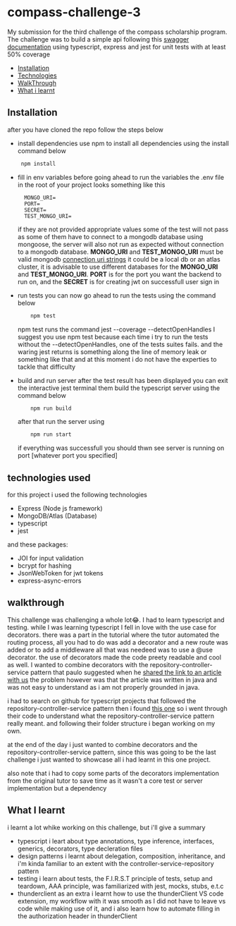 # compass-challenge-3
My submission for the third challenge of the compass scholarship program.
The challenge was to build a simple api following this [swagger documentation](https://app.swaggerhub.com/apis-docs/PAULOSENA/sp_nigeria_third_challenge/1.0.0) using typescript, express and jest for unit
tests with at least 50% coverage
- [Installation](#installation)
- [Technologies](#technologies)
- [WalkThrough](#walkthrough)
- [What i learnt](#whatilearnt)

## Installation
after you have cloned the repo follow the steps below
- install dependencies
  use npm to install all dependencies using the install command below
  ```bash
   npm install
  ```
- fill in env variables
  before going ahead to run the variables the .env file in the root of your project looks something like this
  ```plaintext
    MONGO_URI=
    PORT=
    SECRET=
    TEST_MONGO_URI=
  ```
  if they are not provided appropriate values some of the test will not pass as some of them have to connect to a mongodb database using mongoose, the server will also not run as expected without connection
  to a mongodb database. __MONGO_URI__ and __TEST_MONGO_URI__ must be valid mongodb [connection uri strings](https://www.mongodb.com/docs/manual/reference/connection-string/) it could be a local db or an atlas     cluster, it is advisable to use different databases for the __MONGO_URI__ and __TEST_MONGO_URI__. __PORT__ is for the port you want the backend to run on, and the __SECRET__ is for creating jwt on successfull
  user sign in
  
- run tests
  you can now go ahead to run the tests using the command below
  ```bash
      npm test
  ```
  npm test runs the command jest --coverage --detectOpenHandles
  I suggest you use npm test because each time i try to run the tests without the --detectOpenHandles, one of the tests suites fails. and the waring jest returns is something along the line of memory   leak or something like that and at this moment i do not have the experties to tackle that difficulty

- build and run server
  after the test result has been displayed you can exit the interactive jest terminal them build the typescript server using the command below
  ```bash
      npm run build
  ```

  after that run the server using
  ```bash
      npm run start
  ```
  if everything was successfull you should thwn see server is running on port [whatever port you specified]

## technologies used<a name="technologies"></a> 
for this project i used the following technologies
- Express (Node js framework)
- MongoDB/Atlas (Database)
- typescript
- jest

and these packages:
- JOI for input validation
- bcrypt for hashing
- JsonWebToken for jwt tokens
- express-async-errors


## walkthrough<a name="walkthrough"></a> 
This challenge was challenging a whole lot😂. 
I had to learn typescript and testing. while I was learning typescript I fell in love with the use case for decorators. there was a part in the tutorial where the tutor automated the routing process, all you had to do was add a decorator and a new route was added or to add a middleware all that was needeed was to use a @use
decorator. the use of decorators made the code preety readable and cool as well. I wanted to combine decorators with the repository-controller-service pattern that
paulo suggested when he [shared the link to an article with us](https://tom-collings.medium.com/controller-service-repository-16e29a4684e5#:~:text=The%20Service%20layer%20is%20where,pretty%20simple%20separation%20of%20concerns) the problem however was that the article was written in java and was not easy to understand as i am not properly grounded in java.

i had to search on github for typescript projects that followed the repository-controller-service pattern then i found [this one](https://github.com/OVIfy/assets-management-api/tree/main) so i went through their code to understand what the repository-controller-service pattern really meant. and following their folder structure i began working on my own.

at the end of the day i just wanted to combine decorators and the repository-controller-service pattern, since this was going to be the last challenge i just wanted to showcase all i had learnt in this one project.

also note that i had to copy some parts of the decorators implementation from the original tutor to save time as it wasn't a core test or server implementation but a dependency

## What I learnt<a name="whatilearnt"></a> 
i learnt a lot whike working on this challenge, but i'll give a summary
- typescript
  i leart about type annotations, type inference, interfaces, generics, decorators, type decleration files
- design patterns
  i learnt about delegation, composition, inheritance, and i'm kinda familiar to an extent with the controller-service-repository pattern
- testing
  i learn about tests, the F.I.R.S.T principle of tests, setup and teardown, AAA principle, was familiarized with jest, mocks, stubs, e.t.c
- thunderclient
  as an extra i learnt how to use the thunderClient VS code extension, my workflow with it was smooth as I did not have to leave vs code while making use of it,
  and i also learn how to automate filling in the authorization header in thunderClient

